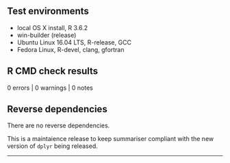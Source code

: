 ## Test environments
* local OS X install, R 3.6.2
* win-builder (release)
* Ubuntu Linux 16.04 LTS, R-release, GCC
* Fedora Linux, R-devel, clang, gfortran

## R CMD check results

0 errors | 0 warnings | 0 notes

## Reverse dependencies

There are no reverse dependencies.


This is a maintaience release to keep summariser compliant with the new version of `dplyr` being released.

---


